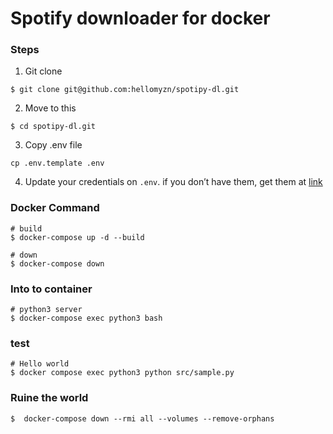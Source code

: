 # Spotify downloader for docker


### Steps

1. Git clone
```
$ git clone git@github.com:hellomyzn/spotipy-dl.git
```
2. Move to this
``` 
$ cd spotipy-dl.git
```
3. Copy .env file
```
cp .env.template .env
```
4. Update your credentials on `.env`. if you don’t have them, get them at [link](https://developer.spotify.com/my-applications)


### Docker Command
```
# build
$ docker-compose up -d --build

# down
$ docker-compose down
```

### Into to container
```
# python3 server
$ docker-compose exec python3 bash
```

### test
```
# Hello world
$ docker compose exec python3 python src/sample.py
```

### Ruine the world
```
$  docker-compose down --rmi all --volumes --remove-orphans 
```